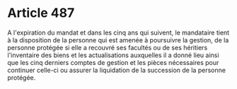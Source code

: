 # Article 487

A l'expiration du mandat et dans les cinq ans qui suivent, le mandataire tient à la disposition de la personne qui est amenée à poursuivre la gestion, de la personne protégée si elle a recouvré ses facultés ou de ses héritiers l'inventaire des biens et les actualisations auxquelles il a donné lieu ainsi que les cinq derniers comptes de gestion et les pièces nécessaires pour continuer celle-ci ou assurer la liquidation de la succession de la personne protégée.